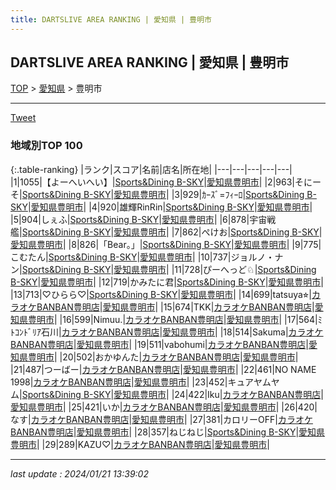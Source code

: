 ```yaml
---
title: DARTSLIVE AREA RANKING | 愛知県 | 豊明市
---
```

## DARTSLIVE AREA RANKING | 愛知県 | 豊明市

[TOP](/darts/rank/) > [愛知県](/darts/rank/愛知県/) > 豊明市

___

<a href="https://twitter.com/share?ref_src=twsrc%5Etfw" data-text="DARTSLIVE AREA RANKING | 愛知県豊明市" class="twitter-share-button" data-via="DARTSLIVE" data-hashtags="DARTSLIVE" data-related="DARTSLIVE" data-show-count="false">Tweet</a>

### 地域別TOP 100

{:.table-ranking}
|ランク|スコア|名前|店名|所在地|
|---|---|---|---|---|
|1|1055|【よーへいへい】|<a href="https://search.dartslive.com/jp/shop/ee23282f45e68e5c0d9b047a20a7ba1e">Sports&Dining B-SKY</a>|<a href="/darts/rank/愛知県/豊明市">愛知県豊明市</a>|
|2|963|そにーそ|<a href="https://search.dartslive.com/jp/shop/ee23282f45e68e5c0d9b047a20a7ba1e">Sports&Dining B-SKY</a>|<a href="/darts/rank/愛知県/豊明市">愛知県豊明市</a>|
|3|929|ｶｰｽﾞ=ﾌｨｰﾛ|<a href="https://search.dartslive.com/jp/shop/ee23282f45e68e5c0d9b047a20a7ba1e">Sports&Dining B-SKY</a>|<a href="/darts/rank/愛知県/豊明市">愛知県豊明市</a>|
|4|920|雄輝RinRin|<a href="https://search.dartslive.com/jp/shop/ee23282f45e68e5c0d9b047a20a7ba1e">Sports&Dining B-SKY</a>|<a href="/darts/rank/愛知県/豊明市">愛知県豊明市</a>|
|5|904|しぇふ|<a href="https://search.dartslive.com/jp/shop/ee23282f45e68e5c0d9b047a20a7ba1e">Sports&Dining B-SKY</a>|<a href="/darts/rank/愛知県/豊明市">愛知県豊明市</a>|
|6|878|宇宙戦艦|<a href="https://search.dartslive.com/jp/shop/ee23282f45e68e5c0d9b047a20a7ba1e">Sports&Dining B-SKY</a>|<a href="/darts/rank/愛知県/豊明市">愛知県豊明市</a>|
|7|862|ぺけお|<a href="https://search.dartslive.com/jp/shop/ee23282f45e68e5c0d9b047a20a7ba1e">Sports&Dining B-SKY</a>|<a href="/darts/rank/愛知県/豊明市">愛知県豊明市</a>|
|8|826|「Bear。」|<a href="https://search.dartslive.com/jp/shop/ee23282f45e68e5c0d9b047a20a7ba1e">Sports&Dining B-SKY</a>|<a href="/darts/rank/愛知県/豊明市">愛知県豊明市</a>|
|9|775|こむたん|<a href="https://search.dartslive.com/jp/shop/ee23282f45e68e5c0d9b047a20a7ba1e">Sports&Dining B-SKY</a>|<a href="/darts/rank/愛知県/豊明市">愛知県豊明市</a>|
|10|737|ジョルノ・ナン|<a href="https://search.dartslive.com/jp/shop/ee23282f45e68e5c0d9b047a20a7ba1e">Sports&Dining B-SKY</a>|<a href="/darts/rank/愛知県/豊明市">愛知県豊明市</a>|
|11|728|ぴーへっど♘|<a href="https://search.dartslive.com/jp/shop/ee23282f45e68e5c0d9b047a20a7ba1e">Sports&Dining B-SKY</a>|<a href="/darts/rank/愛知県/豊明市">愛知県豊明市</a>|
|12|719|かみたに君|<a href="https://search.dartslive.com/jp/shop/ee23282f45e68e5c0d9b047a20a7ba1e">Sports&Dining B-SKY</a>|<a href="/darts/rank/愛知県/豊明市">愛知県豊明市</a>|
|13|713|♡ひらら♡|<a href="https://search.dartslive.com/jp/shop/ee23282f45e68e5c0d9b047a20a7ba1e">Sports&Dining B-SKY</a>|<a href="/darts/rank/愛知県/豊明市">愛知県豊明市</a>|
|14|699|tatsuya⭐︎|<a href="https://search.dartslive.com/jp/shop/bed6828397070f410d9b047a20a7ba1e">カラオケBANBAN豊明店</a>|<a href="/darts/rank/愛知県/豊明市">愛知県豊明市</a>|
|15|674|TKK|<a href="https://search.dartslive.com/jp/shop/bed6828397070f410d9b047a20a7ba1e">カラオケBANBAN豊明店</a>|<a href="/darts/rank/愛知県/豊明市">愛知県豊明市</a>|
|16|599|Nimuu.|<a href="https://search.dartslive.com/jp/shop/bed6828397070f410d9b047a20a7ba1e">カラオケBANBAN豊明店</a>|<a href="/darts/rank/愛知県/豊明市">愛知県豊明市</a>|
|17|564|ﾐﾄｺﾝﾄﾞﾘｱ石川|<a href="https://search.dartslive.com/jp/shop/bed6828397070f410d9b047a20a7ba1e">カラオケBANBAN豊明店</a>|<a href="/darts/rank/愛知県/豊明市">愛知県豊明市</a>|
|18|514|Sakuma|<a href="https://search.dartslive.com/jp/shop/bed6828397070f410d9b047a20a7ba1e">カラオケBANBAN豊明店</a>|<a href="/darts/rank/愛知県/豊明市">愛知県豊明市</a>|
|19|511|vabohumi|<a href="https://search.dartslive.com/jp/shop/bed6828397070f410d9b047a20a7ba1e">カラオケBANBAN豊明店</a>|<a href="/darts/rank/愛知県/豊明市">愛知県豊明市</a>|
|20|502|おかゆんた|<a href="https://search.dartslive.com/jp/shop/bed6828397070f410d9b047a20a7ba1e">カラオケBANBAN豊明店</a>|<a href="/darts/rank/愛知県/豊明市">愛知県豊明市</a>|
|21|487|つーばー|<a href="https://search.dartslive.com/jp/shop/bed6828397070f410d9b047a20a7ba1e">カラオケBANBAN豊明店</a>|<a href="/darts/rank/愛知県/豊明市">愛知県豊明市</a>|
|22|461|NO NAME 1998|<a href="https://search.dartslive.com/jp/shop/bed6828397070f410d9b047a20a7ba1e">カラオケBANBAN豊明店</a>|<a href="/darts/rank/愛知県/豊明市">愛知県豊明市</a>|
|23|452|キュアヤムヤム|<a href="https://search.dartslive.com/jp/shop/ee23282f45e68e5c0d9b047a20a7ba1e">Sports&Dining B-SKY</a>|<a href="/darts/rank/愛知県/豊明市">愛知県豊明市</a>|
|24|422|Iku|<a href="https://search.dartslive.com/jp/shop/bed6828397070f410d9b047a20a7ba1e">カラオケBANBAN豊明店</a>|<a href="/darts/rank/愛知県/豊明市">愛知県豊明市</a>|
|25|421|いか|<a href="https://search.dartslive.com/jp/shop/bed6828397070f410d9b047a20a7ba1e">カラオケBANBAN豊明店</a>|<a href="/darts/rank/愛知県/豊明市">愛知県豊明市</a>|
|26|420|なす|<a href="https://search.dartslive.com/jp/shop/bed6828397070f410d9b047a20a7ba1e">カラオケBANBAN豊明店</a>|<a href="/darts/rank/愛知県/豊明市">愛知県豊明市</a>|
|27|381|カロリーOFF|<a href="https://search.dartslive.com/jp/shop/bed6828397070f410d9b047a20a7ba1e">カラオケBANBAN豊明店</a>|<a href="/darts/rank/愛知県/豊明市">愛知県豊明市</a>|
|28|357|ねじねじ|<a href="https://search.dartslive.com/jp/shop/ee23282f45e68e5c0d9b047a20a7ba1e">Sports&Dining B-SKY</a>|<a href="/darts/rank/愛知県/豊明市">愛知県豊明市</a>|
|29|289|KAZU♡|<a href="https://search.dartslive.com/jp/shop/bed6828397070f410d9b047a20a7ba1e">カラオケBANBAN豊明店</a>|<a href="/darts/rank/愛知県/豊明市">愛知県豊明市</a>|



___

_last update : 2024/01/21 13:39:02_


<script src="https://cdnjs.cloudflare.com/ajax/libs/jquery/3.6.1/jquery.min.js" integrity="sha512-aVKKRRi/Q/YV+4mjoKBsE4x3H+BkegoM/em46NNlCqNTmUYADjBbeNefNxYV7giUp0VxICtqdrbqU7iVaeZNXA==" crossorigin="anonymous" referrerpolicy="no-referrer"></script>
<script src="https://cdnjs.cloudflare.com/ajax/libs/jquery.tablesorter/2.31.3/js/jquery.tablesorter.min.js" integrity="sha512-qzgd5cYSZcosqpzpn7zF2ZId8f/8CHmFKZ8j7mU4OUXTNRd5g+ZHBPsgKEwoqxCtdQvExE5LprwwPAgoicguNg==" crossorigin="anonymous" referrerpolicy="no-referrer"></script>
<link rel="stylesheet" href="https://cdnjs.cloudflare.com/ajax/libs/jquery.tablesorter/2.31.3/css/theme.default.min.css" integrity="sha512-wghhOJkjQX0Lh3NSWvNKeZ0ZpNn+SPVXX1Qyc9OCaogADktxrBiBdKGDoqVUOyhStvMBmJQ8ZdMHiR3wuEq8+w==" crossorigin="anonymous" referrerpolicy="no-referrer" />
<script>
$(function() {
    $(".table-ranking").tablesorter({sortList:[[0, 0]]});
});
</script>

<script async src="https://platform.twitter.com/widgets.js" charset="utf-8"></script>